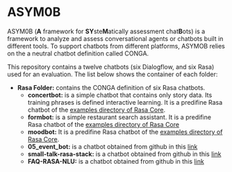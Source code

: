 # ASYM0B
ASYM0B (**A** framework for **SY**ste**M**atically assessment chat**B**ots) is a framework to analyze and assess conversational agents or chatbots built in different tools. To support chatbots from different platforms, ASYMOB relies on the a neutral chatbot definition called CONGA. 

This repository contains a twelve chatbots (six Dialogflow, and six Rasa) used for an evaluation. The list below shows the container of each folder: 
- **Rasa Folder:** contains the CONGA definition of six Rasa chatbots. 
  - **concertbot:** is a simple chatbot that contains only story data. Its training phrases is defined interactive learning. It is a predifine Rasa chatbot of the [examples directory of Rasa Core](https://github.com/RasaHQ/rasa/tree/1.10.x/examples). 
  - **formbot:** is a simple restaurant search assistant. It is a predifine Rasa chatbot of the [examples directory of Rasa Core](https://github.com/RasaHQ/rasa/tree/1.10.x/examples)
  - **moodbot:** It is a predifine Rasa chatbot of the [examples directory of Rasa Core](https://github.com/RasaHQ/rasa/tree/1.10.x/examples).
  - **05_event_bot:** is a chatbot obtained from github in this [link](https://github.com/cedextech/rasa-chatbot-templates)
  - **small-talk-rasa-stack:** is a chatbot obtained from github in this [link](https://github.com/rahul051296/small-talk-rasa-stack)
  - **FAQ-RASA-NLU:** is a chatbot obtained from github in this [link](https://github.com/krishnaik06/FAQ-RASA-NLU)
